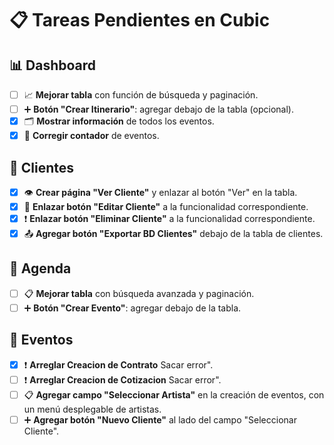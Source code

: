 # 📋 Tareas Pendientes en Cubic

## 📊 Dashboard
- [ ] 📈 **Mejorar tabla** con función de búsqueda y paginación.
- [ ] ➕ **Botón "Crear Itinerario"**: agregar debajo de la tabla (opcional).
- [x] 🗂️ **Mostrar información** de todos los eventos.
- [x] 🔢 **Corregir contador** de eventos.

## 👤 Clientes
- [x] 👁️ **Crear página "Ver Cliente"** y enlazar al botón "Ver" en la tabla.
- [x] 🔄 **Enlazar botón "Editar Cliente"** a la funcionalidad correspondiente.
- [x] ❗ **Enlazar botón "Eliminar Cliente"** a la funcionalidad correspondiente.
- [x] 📤 **Agregar botón "Exportar BD Clientes"** debajo de la tabla de clientes.

## 📅 Agenda
- [ ] 📋 **Mejorar tabla** con búsqueda avanzada y paginación.
- [ ] ➕ **Botón "Crear Evento"**: agregar debajo de la tabla.

## 🎉 Eventos
- [x] ❗ **Arreglar Creacion de Contrato** Sacar error".
- [ ] ❗ **Arreglar Creacion de Cotizacion** Sacar error".
- [ ] 📋 **Agregar campo "Seleccionar Artista"** en la creación de eventos, con un menú desplegable de artistas.
- [ ] ➕ **Agregar botón "Nuevo Cliente"** al lado del campo "Seleccionar Cliente".
